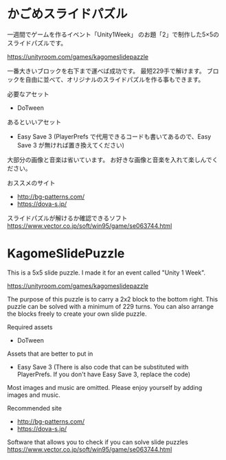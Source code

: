 # かごめスライドパズル
 
一週間でゲームを作るイベント「Unity1Week」 のお題「2」で制作した5×5のスライドパズルです。

https://unityroom.com/games/kagomeslidepazzle


一番大きいブロックを右下まで運べば成功です。
最短229手で解けます。
ブロックを自由に並べて、オリジナルのスライドパズルを作る事もできます。

必要なアセット
- DoTween

あるといいアセット
- Easy Save 3 (PlayerPrefs で代用できるコードも書いてあるので、Easy Save 3 が無ければ置き換えてください)

大部分の画像と音楽は省いています。
お好きな画像と音楽を入れて楽しんでください。

おススメのサイト
- http://bg-patterns.com/
- https://dova-s.jp/

スライドパズルが解けるか確認できるソフト
https://www.vector.co.jp/soft/win95/game/se063744.html

# KagomeSlidePuzzle

This is a 5x5 slide puzzle.
I made it for an event called "Unity 1 Week".

https://unityroom.com/games/kagomeslidepazzle


The purpose of this puzzle is to carry a 2x2 block to the bottom right.
This puzzle can be solved with a minimum of 229 turns.
You can also arrange the blocks freely to create your own slide puzzle.

Required assets
- DoTween

Assets that are better to put in
- Easy Save 3 (There is also code that can be substituted with PlayerPrefs. If you don't have Easy Save 3, replace the code)

Most images and music are omitted.
Please enjoy yourself by adding images and music.

Recommended site
- http://bg-patterns.com/
- https://dova-s.jp/

Software that allows you to check if you can solve slide puzzles
https://www.vector.co.jp/soft/win95/game/se063744.html
